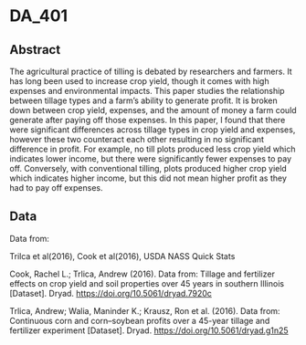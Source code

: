 # DA_401

## Abstract
The agricultural practice of tilling is debated by researchers and farmers. It has long been
used to increase crop yield, though it comes with high expenses and environmental impacts. This
paper studies the relationship between tillage types and a farm’s ability to generate profit. It is
broken down between crop yield, expenses, and the amount of money a farm could generate after
paying off those expenses. In this paper, I found that there were significant differences across
tillage types in crop yield and expenses, however these two counteract each other resulting in no
significant difference in profit. For example, no till plots produced less crop yield which
indicates lower income, but there were significantly fewer expenses to pay off. Conversely, with
conventional tilling, plots produced higher crop yield which indicates higher income, but this did
not mean higher profit as they had to pay off expenses.

## Data
Data from:

Trilca et al(2016), Cook et al(2016), USDA NASS Quick Stats

Cook, Rachel L.; Trlica, Andrew (2016). Data from: Tillage and fertilizer effects on crop yield
and soil properties over 45 years in southern Illinois [Dataset]. Dryad.
https://doi.org/10.5061/dryad.7920c

Trlica, Andrew; Walia, Maninder K.; Krausz, Ron et al. (2016). Data from: Continuous corn and
corn–soybean profits over a 45-year tillage and fertilizer experiment [Dataset]. Dryad.
https://doi.org/10.5061/dryad.g1n25
